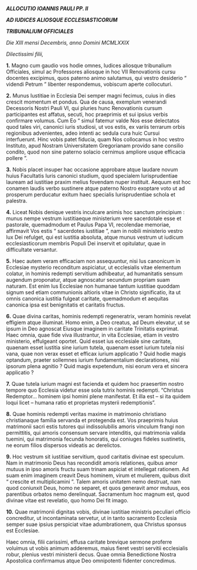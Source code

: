 ***ALLOCUTIO IOANNIS PAULI PP. II***

***AD IUDICES ALIOSQUE ECCLESIASTICORUM***

***TRIBUNALIUM OFFICIALES***

*Die XIII mensi Decembris, anno Domini MCMLXXIX*

*Dilectissimi filii,*

**1.** Magno cum gaudio vos hodie omnes, Iudices aliosque tribunalium Officiales, simul ac Professores aliosque in hoc VII Renovationis cursu docentes excipimus, quos paterno animo salutamus, qui vestro desiderio “ videndi Petrum ” libenter respondemus, vobiscum aperte collocuturi.

**2.** Munus Iustitiae in Ecclesia Dei semper magni fecimus, cuius in dies crescit momentum et pondus. Qua de causa, exemplum venerandi Decessoris Nostri Pauli VI, qui pluries hunc Renovationis cursum participantes est affatus, secuti, hoc praeprimis et sui ipsius verbis confirmare volumus. Cum Eo “ simul fatemur valde Nos esse delectatos quod tales viri, canonici iuris studiosi, ut vos estis, ex variis terrarum orbis regionibus advenientes, adeo intenti ac sedula cura huic Cursui interfuerunt. Hinc vobis patet fiducia, quam Nos collocamus in hoc vestro Instituto, apud Nostram Universitatem Gregorianam provido sane consilio condito, quod non sine paterno solacio cernimus ampliore usque efficacia pollere ”.

**3.** Nobis placet insuper hac occasione approbare atque laudare novum huius Facultatis Iuris canonici studium, quod specialem Iurisprudentiae lauream ad iustitiae praxim melius fovendam nuper instituit. Aequum est hoc conamen laudis verbo sustinere atque paterno Nostro exoptare voto ut ad prosperum perducatur exitum haec specialis Iurisprudentiae schola et palestra.

**4.** Liceat Nobis denique vestris inculcare animis hoc sanctum principium : munus nempe vestrum iustitiaeque ministerium vere sacerdotale esse et pastorale, quemadmodum et Paulus Papa VI, recolendae memoriae, affirmavit Vos estis “ sacerdotes iustitiae ”, nam in nobili ministerio vestro lux Dei refulget, qui est iustitia absoluta, atque munus vestrum ut iudicum ecclesiasticorum membris Populi Dei inservit et opitulatur, quae in difficultate versantur.

**5.** Haec autem veram efficaciam non assequuntur, nisi Ius canonicum in Ecclesiae mysterio reconditum aspiciatur, ut ecclesialis vitae elementum colatur, in hominis redempti servitium adhibeatur, ad humanitatis sensum augendum proponatur, atque agnoscatur secundum propriam suam naturam. Est enim Ius Ecclesiae non humanae tantum iustitiae quoddam signum sed etiam communionis altioris vitae in Christo significatio, ita ut omnis canonica iustitia fulgeat caritate, quemadmodum et aequitas canonica ipsa est benignitatis et caritatis fructus.

**6.** Quae divina caritas, hominis redempti regeneratrix, veram hominis revelat effigiem atque illuminat. Homo enim, a Deo creatus, ad Deum elevatur, ut se ipsum in Deo agnoscat Eiusque imaginem in caritate Trinitatis exprimat. Haec omnia, quae fide viva illustrantur, in vita Ecclesiae, etiam in vestro ministerio, effulgeant oportet. Quid esset ius ecclesiale sine caritate, quaenam esset iustitia sine iurium tutela, quaenam esset iurium tutela nisi vana, quae non verax esset et efficax iurium applicatio ? Quid hodie magis optandum, praeter sollemnes iurium fundamentalium declarationes, nisi ipsorum plena agnitio ? Quid magis expetendum, nisi eorum vera et sincera applicatio ?

**7.** Quae tutela iurium magni est facienda et quidem hoc praesertim nostro tempore quo Ecclesia videtur esse sola tutrix hominis redempti. “Christus Redemptor... hominem ipsi homini plene manifestat. Et illa est – si ita quidem loqui licet – humana ratio et proprietas mysterii redemptionis”.

**8.** Quae hominis redempti veritas maxime in matrimonio christiano christianaque familia servanda et protegenda est. Vos praeprimis huius matrimonii sacri estis tutores qui indissolubilis amoris vinculum frangi non permittitis, qui amoris consensum servare intenditis, qui matrimonia valida tuemini, qui matrimonia fecunda honoratis, qui coniuges fideles sustinetis, ne eorum filios dispersos videatis ac derelictos.

**9.** Hoc vestrum sit iustitiae servitium, quod caritatis divinae est speculum. Nam in matrimonio Deus has recondidit amoris relationes, quibus amor mutuus in ipso amoris fructu suam trinam aspiciat et intellegat rationem. Ad suam enim imaginem creavit Deus hominem, virum et mulierem, quibus dixit “ crescite et multiplicamini ”. Talem amoris unitatem nemo destruat, nam quod coniunxit Deus, homo ne separet, et quos generavit amor mutuus, eos parentibus orbatos nemo derelinquat. Sacramentum hoc magnum est, quod divinae vitae est revelatio, quo homo Dei fit imago.

**10.** Quae matrimonii dignitas vobis, divinae iustitiae ministris peculiari officio concreditur, ut incontaminata servetur, ut in tanto sacramento Ecclesia semper suae ipsius perspiciat vitae adumbrationem, qua Christus sponsus est Ecclesiae.

Haec omnia, filii carissimi, effusa caritate brevique sermone proferre voluimus ut vobis animum adderemus, maius fieret vestri servitii ecclesialis robur, plenius vestri ministerii decus. Quae omnia Benedictione Nostra Apostolica confirmamus atque Deo omnipotenti fidenter concredimus.